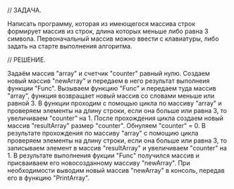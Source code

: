 // ЗАДАЧА. 

Написать программу, которая из имеющегося массива строк формирует массив из строк,       длина которых меньше либо равна 3 символа. Первоначальный массив можно ввести с клавиатуры, либо задать на старте выполнения алгоритма.

// РЕШЕНИЕ.

Задаём массив "array" и счетчик "counter" равный нулю.
Создаем новый массив "newArray" и передаем в него результат выполнеия функции "Func".
Вызываем функцию "Func" и передаем туда массив "array", функция возвращает новый массив со словами меньше или равной 3.
В функции проходим с помощью цикла по массиву "array" и проверяем элементы на длину строки, если она больше или равна 3, то увеличиваем "counter" на 1.
После прохождения цикла создаем новый массив "resultArray" размер "counter".
Обнуляем "counter" = 0.
В результате прохождения по массиву "array" с помощию цикла  проверяем элементы на длину строки, если она больше или равна 3, то записываем элемент в массив "resultArray" и увеличиваем "counter" на 1.
В результате выполнения фукции "Func" получился массив и присваиваем его новосозданному массиву "newArray".
При необходимости выводим новый массив "newArray" в консоль, передав его в функцию "PrintArray".